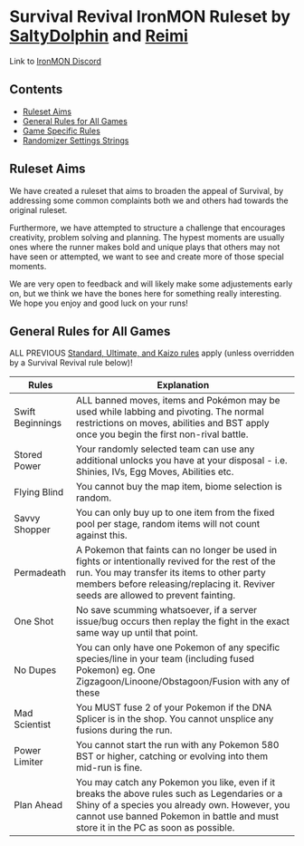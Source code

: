 # Survival Revival IronMON Ruleset by [SaltyDolphin](https://www.twitch.tv/saltydolphin) and [Reimi](https://www.twitch.tv/reimi)

Link to [IronMON Discord](https://discord.com/invite/jFPYsZAhjX)

## Contents
- [Ruleset Aims](#Ruleset-aims)
- [General Rules for All Games](#general-rules-for-all-games)
- [Game Specific Rules](#game-specific-rules)
- [Randomizer Settings Strings](#randomizer-settings-strings)


## Ruleset Aims 
 
We have created a ruleset that aims to broaden the appeal of Survival, by addressing some common complaints both we and others had towards the original ruleset. 

Furthermore, we have attempted to structure a challenge that encourages creativity, problem solving and planning. The hypest moments are usually ones where the runner makes bold and unique plays that others may not have seen or attempted, we want to see and create more of those special moments. 

We are very open to feedback and will likely make some adjustements early on, but we think we have the bones here for something really interesting.  We hope you enjoy and good luck on your runs! 


## General Rules for All Games

ALL PREVIOUS [Standard, Ultimate, and Kaizo rules](https://gist.github.com/valiant-code/adb18d248fa0fae7da6b639e2ee8f9c1) apply (unless overridden by a Survival Revival rule below)!

| Rules | Explanation |
| ------------- | ------------- |
| Swift Beginnings | ALL banned moves, items and Pokémon may be used while labbing and pivoting. The normal restrictions on moves, abilities and BST apply once you begin the first non-rival battle.   |
| Stored Power  | Your randomly selected team can use any additional unlocks you have at your disposal - i.e. Shinies, IVs, Egg Moves, Abilities etc.  |
| Flying Blind | You cannot buy the map item, biome selection is random.  |
| Savvy Shopper | You can only buy up to one item from the fixed pool per stage, random items will not count against this. |
| Permadeath | A Pokemon that faints can no longer be used in fights or intentionally revived for the rest of the run. You may transfer its items to other party members before releasing/replacing it. Reviver seeds are allowed to prevent fainting.  |
| One Shot | No save scumming whatsoever, if a server issue/bug occurs then replay the fight in the exact same way up until that point. |
| No Dupes | You can only have one Pokemon of any specific species/line in your team (including fused Pokemon) eg. One Zigzagoon/Linoone/Obstagoon/Fusion with any of these  |
| Mad Scientist | You MUST fuse 2 of your Pokemon if the DNA Splicer is in the shop. You cannot unsplice any fusions during the run. |
| Power Limiter | You cannot start the run with any Pokemon 580 BST or higher, catching or evolving into them mid-run is fine.  |
| Plan Ahead | You may catch any Pokemon you like, even if it breaks the above rules such as Legendaries or a Shiny of a species you already own. However, you cannot use banned Pokemon in battle and must store it in the PC as soon as possible.  |
